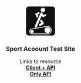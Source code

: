 
<br />
<div align="center">
  <a href="https://github.com/EvgeniyRyabchuk/SportAccount_ASP.NET">
    <img src="logo.png" alt="Logo" width="80" height="80">
  </a>

  <h3 align="center">Sport Acoount Test Site</h3>

  <p align="center">
    Links to resource 
    <br />
    <a href="https://vermillion-chaja-37b764.netlify.app"><strong>Client + API</strong></a>
    <br />
    <a href="http://sometimetotext.somee.com/api/user"><strong>Only API</strong></a>
    <br />

  </p>
</div>